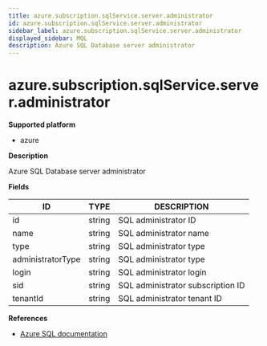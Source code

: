 ```yaml
---
title: azure.subscription.sqlService.server.administrator
id: azure.subscription.sqlService.server.administrator
sidebar_label: azure.subscription.sqlService.server.administrator
displayed_sidebar: MQL
description: Azure SQL Database server administrator
---
```


# azure.subscription.sqlService.server.administrator

**Supported platform**

- azure

**Description**

Azure SQL Database server administrator

**Fields**

| ID                | TYPE   | DESCRIPTION                       |
| ----------------- | ------ | --------------------------------- |
| id                | string | SQL administrator ID              |
| name              | string | SQL administrator name            |
| type              | string | SQL administrator type            |
| administratorType | string | SQL administrator type            |
| login             | string | SQL administrator login           |
| sid               | string | SQL administrator subscription ID |
| tenantId          | string | SQL administrator tenant ID       |

**References**

- [Azure SQL documentation](https://learn.microsoft.com/en-us/azure/azure-sql/)
